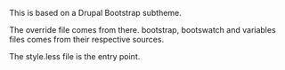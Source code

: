 This is based on a Drupal Bootstrap subtheme.

The override file comes from there. 
bootstrap, bootswatch and variables files comes from their respective sources.

The style.less file is the entry point. 
